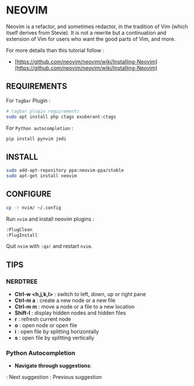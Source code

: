 # NEOVIM

Neovim is a refactor, and sometimes redactor, in the tradition of Vim (which itself derives from Stevie). It is not a rewrite but a continuation and extension of Vim for users who want the good parts of Vim, and more.

For more details than this tutorial follow :
* [https://github.com/neovim/neovim/wiki/Installing-Neovim](https://github.com/neovim/neovim/wiki/Installing-Neovim)

## REQUIREMENTS

For `TagBar` Plugin :

```sh
# tagbar plugin requirements
sudo apt install php ctags exuberant-ctags
```

For `Python autocompletion` :

```sh
pip install pynvim jedi
```

## INSTALL

```sh
sudo add-apt-repository ppa:neovim-ppa/stable
sudo apt-get install neovim
```

## CONFIGURE


```sh
cp -r nvim/ ~/.config
```

Run `nvim` and install neovim plugins :

```sh
:PlugClean
:PlugInstall
```

Quit `nvim` with `:qa!` and restart `nvim`.

## TIPS

### NERDTREE

* **Ctrl-w <h,j,k,l>** : switch to left, down, up or right pane
* **Ctrl-m a** : create a new node or a new file
* **Ctrl-m m** : move a node or a file to a new location
* **Shift-I** : display hidden nodes and hidden files
* **r** : refresh current node
* **o** : open node or open file
* **i** : open file by splitting horizontally
* **s** : open file by splitting vertically

### Python Autocompletion

- **Navigate through suggestions**:

<Ctrl-n> : Next suggestion
<Ctrl-p> : Previous suggestion
